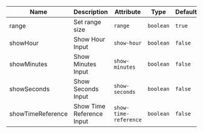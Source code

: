 | Name       | Description                   | Attribute        | Type                                      | Default             |
|------------|-------------------------------|------------------|-------------------------------------------|---------------------|
|range| Set range size | `range` | `boolean` | `true` |
|showHour| Show Hour Input | `show-hour` | `boolean` | `false` |
|showMinutes| Show Minutes Input | `show-minutes` | `boolean` | `false` |
|showSeconds| Show Seconds Input | `show-seconds` | `boolean` | `false` |
|showTimeReference| Show Time Reference Input | `show-time-reference` | `boolean` | `false` |

